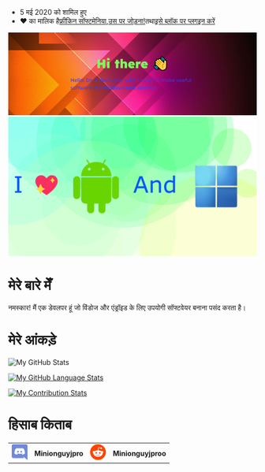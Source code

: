 -   5 मई 2020 को शामिल हुए
-   ❤️ का मालिक है[फ्रीकिन सॉफ्टमेनिया](https://github.com/FreakinSoftMania),[उस पर जोड़ना!](https://github.com/Adding-That-On)तथा[इसे ब्लॉक पर प्लगइन करें](https://github.com/Pluging-it-on-block)

![Welcome!](./img/welcome-message.png)![I love Android and Windows!](./img/android-and-windows-fan.png)

# मेरे बारे मेँ

नमस्कार! मैं एक डेवलपर हूं जो विंडोज और एंड्रॉइड के लिए उपयोगी सॉफ्टवेयर बनाना पसंद करता है।

# मेरे आंकड़े

![My GitHub Stats](https://github-readme-stats.vercel.app/api/?username=Minionguyjpro&count_private=true&theme=react&showicons=true)

[![My GitHub Language Stats](https://github-readme-stats.vercel.app/api/top-langs/?username=Minionguyjpro&langs_count=5&theme=react)](<>)

[![My Contribution Stats](https://github-contribution-stats.vercel.app/api/?username=Minionguyjpro)](https://github.com/Minionguyjpro/github-contribution-stats/)

# हिसाब किताब

<table>
  <tr>
    <td align="left"><img src="./img/discord.svg" alt="Minionguyjpro#2502" width="32" height="32"/></td><th>Minionguyjpro</th>
    <td align="left"><img src="./img/reddit.svg" alt="Minionguyjproo" width="32" height="32"/></td><th>Minionguyjproo</th>
  </tr>
</table>
